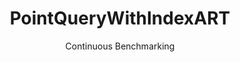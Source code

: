 ---
layout: docu
title: PointQueryWithIndexART
subtitle: Continuous Benchmarking
selected: Micro
expanded: Benchmarking
benchmark: /individual_results/PointQueryWithIndexART.html
---